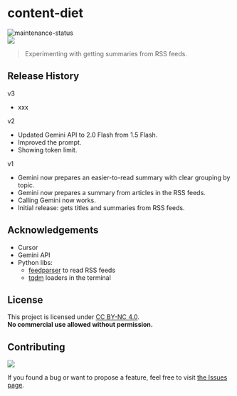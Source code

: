 # content-diet

![maintenance-status](https://img.shields.io/badge/maintenance-experimental-blue.svg)
<br>
![](https://img.shields.io/badge/platform-Windows%20%7C%20macOS-blue)

>Experimenting with getting summaries from RSS feeds.

## Release History

v3
- xxx

v2
- Updated Gemini API to 2.0 Flash from 1.5 Flash.
- Improved the prompt.
- Showing token limit.

v1
- Gemini now prepares an easier-to-read summary with clear grouping by topic.
- Gemini now prepares a summary from articles in the RSS feeds.
- Calling Gemini now works.
- Initial release: gets titles and summaries from RSS feeds.

## Acknowledgements

- Cursor
- Gemini API
- Python libs:
    - [feedparser](https://pypi.org/project/feedparser/) to read RSS feeds
    - [tqdm]() loaders in the terminal

## License

This project is licensed under [CC BY-NC 4.0](https://creativecommons.org/licenses/by-nc/4.0/).  
**No commercial use allowed without permission.**

## Contributing

![](https://img.shields.io/github/issues/vardecab/content-diet)

If you found a bug or want to propose a feature, feel free to visit [the Issues page](https://github.com/vardecab/content-diet/issues).